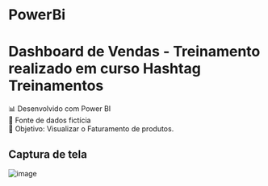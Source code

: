 # PowerBi

# Dashboard de Vendas - Treinamento realizado em curso Hashtag Treinamentos

📊 Desenvolvido com Power BI  
📁 Fonte de dados fictícia  
🎯 Objetivo: Visualizar o Faturamento de produtos.

## Captura de tela
![image](https://github.com/user-attachments/assets/4889514f-8504-41a9-bfff-383cdc364e04)
